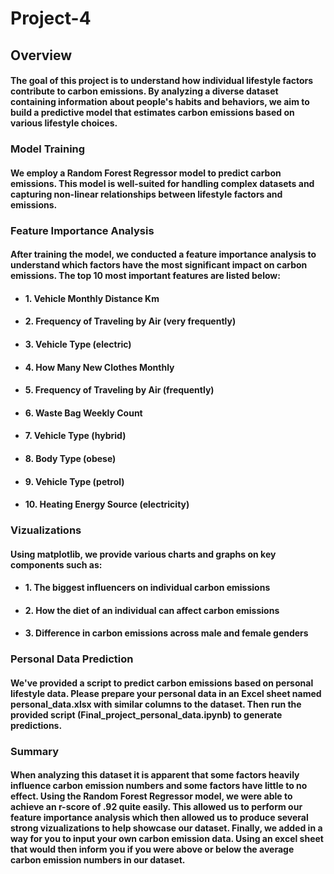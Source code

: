 # Project-4

## Overview

#### The goal of this project is to understand how individual lifestyle factors contribute to carbon emissions. By analyzing a diverse dataset containing information about people's habits and behaviors, we aim to build a predictive model that estimates carbon emissions based on various lifestyle choices.

### Model Training
#### We employ a Random Forest Regressor model to predict carbon emissions. This model is well-suited for handling complex datasets and capturing non-linear relationships between lifestyle factors and emissions.

### Feature Importance Analysis
#### After training the model, we conducted a feature importance analysis to understand which factors have the most significant impact on carbon emissions. The top 10 most important features are listed below:

- #### 1. Vehicle Monthly Distance Km
- #### 2. Frequency of Traveling by Air (very frequently)
- #### 3. Vehicle Type (electric)
- #### 4. How Many New Clothes Monthly
- #### 5. Frequency of Traveling by Air (frequently)
- #### 6. Waste Bag Weekly Count
- #### 7. Vehicle Type (hybrid)
- #### 8. Body Type (obese)
- #### 9. Vehicle Type (petrol)
- #### 10. Heating Energy Source (electricity)

### Vizualizations
#### Using matplotlib, we provide various charts and graphs on key components such as:
 - #### 1. The biggest influencers on individual carbon emissions
 - #### 2. How the diet of an individual can affect carbon emissions
 - #### 3. Difference in carbon emissions across male and female genders

### Personal Data Prediction
#### We've provided a script to predict carbon emissions based on personal lifestyle data. Please prepare your personal data in an Excel sheet named personal_data.xlsx with similar columns to the dataset. Then run the provided script (Final_project_personal_data.ipynb) to generate predictions.

### Summary 
#### When analyzing this dataset it is apparent that some factors heavily influence carbon emission numbers and some factors have little to no effect. Using the Random Forest Regressor model, we were able to achieve an r-score of .92 quite easily. This allowed us to perform our feature importance analysis which then allowed us to produce several strong vizualizations to help showcase our dataset. Finally, we added in a way for you to input your own carbon emission data. Using an excel sheet that would then inform you if you were above or below the average carbon emission numbers in our dataset.
